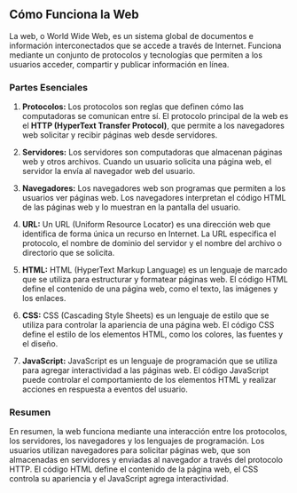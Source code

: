 
## Cómo Funciona la Web

La web, o World Wide Web, es un sistema global de documentos e información interconectados que se accede a través de Internet. Funciona mediante un conjunto de protocolos y tecnologías que permiten a los usuarios acceder, compartir y publicar información en línea.

### Partes Esenciales

1. **Protocolos:** Los protocolos son reglas que definen cómo las computadoras se comunican entre sí. El protocolo principal de la web es el **HTTP (HyperText Transfer Protocol)**, que permite a los navegadores web solicitar y recibir páginas web desde servidores.

2. **Servidores:** Los servidores son computadoras que almacenan páginas web y otros archivos. Cuando un usuario solicita una página web, el servidor la envía al navegador web del usuario.

3. **Navegadores:** Los navegadores web son programas que permiten a los usuarios ver páginas web. Los navegadores interpretan el código HTML de las páginas web y lo muestran en la pantalla del usuario.

4. **URL:** Un URL (Uniform Resource Locator) es una dirección web que identifica de forma única un recurso en Internet. La URL especifica el protocolo, el nombre de dominio del servidor y el nombre del archivo o directorio que se solicita.

5. **HTML:** HTML (HyperText Markup Language) es un lenguaje de marcado que se utiliza para estructurar y formatear páginas web. El código HTML define el contenido de una página web, como el texto, las imágenes y los enlaces.

6. **CSS:** CSS (Cascading Style Sheets) es un lenguaje de estilo que se utiliza para controlar la apariencia de una página web. El código CSS define el estilo de los elementos HTML, como los colores, las fuentes y el diseño.

7. **JavaScript:** JavaScript es un lenguaje de programación que se utiliza para agregar interactividad a las páginas web. El código JavaScript puede controlar el comportamiento de los elementos HTML y realizar acciones en respuesta a eventos del usuario.

### Resumen

En resumen, la web funciona mediante una interacción entre los protocolos, los servidores, los navegadores y los lenguajes de programación. Los usuarios utilizan navegadores para solicitar páginas web, que son almacenadas en servidores y enviadas al navegador a través del protocolo HTTP. El código HTML define el contenido de la página web, el CSS controla su apariencia y el JavaScript agrega interactividad.
